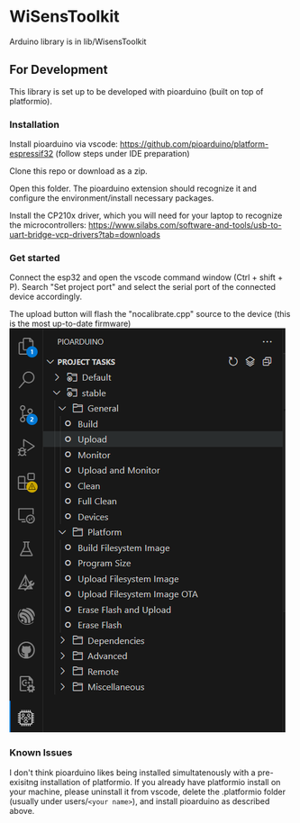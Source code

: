 # WiSensToolkit

Arduino library is in lib/WisensToolkit

## For Development

This library is set up to be developed with pioarduino (built on top of platformio).

### Installation

Install pioarduino via vscode: https://github.com/pioarduino/platform-espressif32 (follow steps under IDE preparation)

Clone this repo or download as a zip.

Open this folder. The pioarduino extension should recognize it and configure the environment/install necessary packages.

Install the CP210x driver, which you will need for your laptop to recognize the microcontrollers: https://www.silabs.com/software-and-tools/usb-to-uart-bridge-vcp-drivers?tab=downloads 

### Get started



Connect the esp32 and open the vscode command window (Ctrl + shift + P). Search "Set project port" and select the serial port of the connected device accordingly.

The upload button will flash the "nocalibrate.cpp" source to the device (this is the most up-to-date firmware)
![upload](upload.png)

### Known Issues

I don't think pioarduino likes being installed simultatenously with a pre-exisitng installation of platformio. If you already have platformio install on your machine, please uninstall it from vscode, delete the .platformio folder (usually under users/`<your name>`), and install pioarduino as described above.
